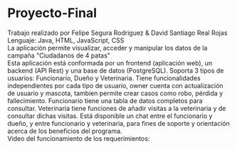 # Proyecto-Final
Trabajo realizado por Felipe Segura Rodriguez & David Santiago Real Rojas
<br/>
Lenguaje: Java, HTML, JavaScript, CSS
<br/>
La aplicación permite visualizar, acceder y manipular los datos de la campaña "Ciudadanos de 4 patas"
<br/>
Esta aplicación está conformada por un frontend (aplicación web), un backend (API Rest) y una base de datos (PostgreSQL).
Soporta 3 tipos de usuarios: Funcionario, Dueño y Veterinaria. Tiene funcionalidades independientes por cada tipo de usuario, owner cuenta con actualización de usuario y mascota, tambíen permite crear casos como robo, pérdida y fallecimiento. Funcionario tiene una tabla de datos completos para consultar. Veterinaria tiene funciones de añadir visitas a la veterinaria y de consultar dichas visitas. Está disponible un chat entre el funcionario y dueño, y entre funcionario y veterinaria, para fines de soporte y orientación acerca de los beneficios del programa.
<br/>
Video del funcionamiento de los requerimientos: 
<br/>
